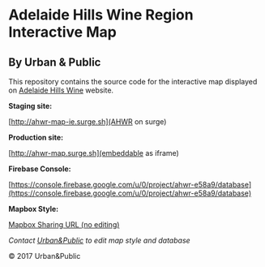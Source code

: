 Adelaide Hills Wine Region Interactive Map
===

By Urban & Public
---

This repository contains the source code for the interactive map displayed on [Adelaide Hills Wine](http://adelaidehillswine.com.au/region) website.

**Staging site:**

[http://ahwr-map-ie.surge.sh](AHWR on surge)

**Production site:** 

[http://ahwr-map.surge.sh](embeddable as iframe)

**Firebase Console:**

[https://console.firebase.google.com/u/0/project/ahwr-e58a9/database](https://console.firebase.google.com/u/0/project/ahwr-e58a9/database)

**Mapbox Style:**

[Mapbox Sharing URL (no editing)](https://api.mapbox.com/styles/v1/edanweis/cj2iddj93001k2rph61u9lw6f.html?title=true&access_token=pk.eyJ1IjoiZWRhbndlaXMiLCJhIjoiY2lmMTVtdWQ0MDRsOHNkbTV2OXd3cDNwNiJ9.MxWj73wGNEvrPSjsh6TJjw#11.5/-34.980547/138.887153/0)

*Contact [Urban&Public](edan.weis@aspect.net.au) to edit map style and database*

© 2017 Urban&Public